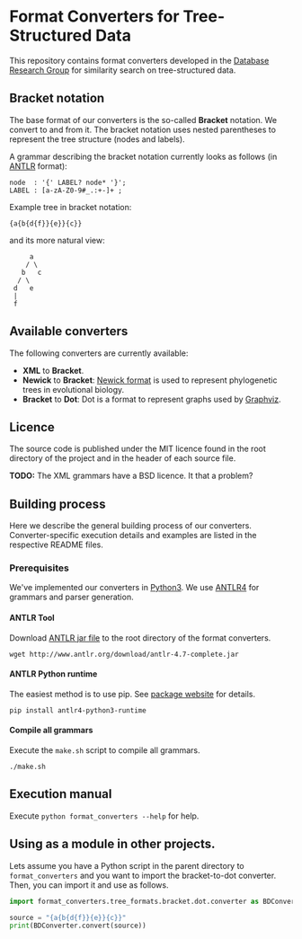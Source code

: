 # Format Converters for Tree-Structured Data

This repository contains format converters developed in the [Database Research Group](https://dbresearch.uni-salzburg.at/) for similarity search on tree-structured data.

## Bracket notation

The base format of our converters is the so-called **Bracket** notation. We convert to and from it. The bracket notation uses nested parentheses to represent the tree structure (nodes and labels).

A grammar describing the bracket notation currently looks as follows (in [ANTLR](http://www.antlr.org/) format):
```
node  : '{' LABEL? node* '}';
LABEL : [a-zA-Z0-9#_.:+-]+ ;
```

Example tree in bracket notation:
```
{a{b{d{f}}{e}}{c}}
```
and its more natural view:
```
     a
    / \
   b   c
  / \
 d   e
 |
 f
```

## Available converters

The following converters are currently available:
- **XML** to **Bracket**.
- **Newick** to **Bracket**: [Newick format](http://evolution.genetics.washington.edu/phylip/newicktree.html) is used to represent phylogenetic trees in evolutional biology.
- **Bracket** to **Dot**: Dot is a format to represent graphs used by [Graphviz](http://www.graphviz.org/).

## Licence

The source code is published under the MIT licence found in the root directory of the project and in the header of each source file.

**TODO:** The XML grammars have a BSD licence. It that a problem?

## Building process

Here we describe the general building process of our converters. Converter-specific execution details and examples are listed in the respective README files.

### Prerequisites

We've implemented our converters in [Python3](https://www.python.org/). We use [ANTLR4](http://www.antlr.org/) for grammars and parser generation.

#### ANTLR Tool
Download [ANTLR jar file](http://www.antlr.org/download.html) to the root directory of the format converters.
```
wget http://www.antlr.org/download/antlr-4.7-complete.jar
```

#### ANTLR Python runtime
The easiest method is to use pip. See [package website](https://pypi.python.org/pypi/antlr4-python3-runtime) for details.
```
pip install antlr4-python3-runtime
```

#### Compile all grammars
Execute the ``make.sh`` script to compile all grammars.
```
./make.sh
```

## Execution manual

Execute ``python format_converters --help`` for help.

## Using as a module in other projects.

Lets assume you have a Python script in the parent directory to ``format_converters`` and you want to import the bracket-to-dot converter. Then, you can import it and use as follows.
```python
import format_converters.tree_formats.bracket.dot.converter as BDConverter

source = "{a{b{d{f}}{e}}{c}}"
print(BDConverter.convert(source))
```
